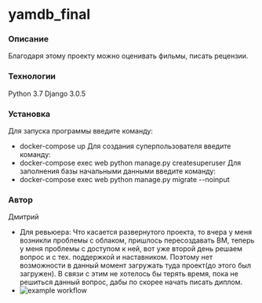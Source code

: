 # yamdb_final
### Описание
Благодаря этому проекту можно оценивать фильмы, писать рецензии.
### Технологии
Python 3.7
Django 3.0.5
### Установка
Для запуска программы введите команду:
- docker-compose up
Для создания суперпользователя введите команду:
- docker-compose exec web python manage.py createsuperuser
Для заполнения базы начальными данными введите команду:
- docker-compose exec web python manage.py migrate --noinput
### Автор
Дмитрий
- Для ревьюера: Что касается развернутого проекта, то вчера у меня возникли проблемы с облаком, пришлось пересоздавать ВМ, теперь у меня проблемы с доступом к ней, вот уже второй день решаем вопрос и с тех. поддержкой и наставником. Поэтому нет возможности в данный момент загружать туда проект(до этого был загружен). В связи с этим не хотелось бы терять время, пока не решиться данный вопрос, дабы по скорее начать писать диплом.
- ![example workflow](https://github.com/TrueDi1905/yamdb_final/actions/workflows/yamdb_workflow.yml/badge.svg)
